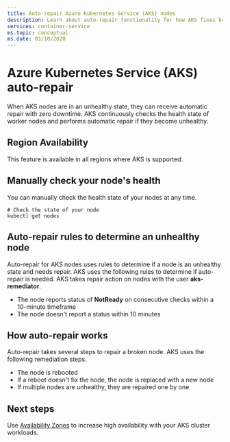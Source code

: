 ```yaml
---
title: Auto-repair Azure Kubernetes Service (AKS) nodes 
description: Learn about auto-repair functionality for how AKS fixes broken worker nodes.
services: container-service
ms.topic: conceptual
ms.date: 03/10/2020
---
```


# Azure Kubernetes Service (AKS) auto-repair

When AKS nodes are in an unhealthy state, they can receive automatic repair with zero downtime. AKS continuously checks the health state of worker nodes and performs automatic repair if they become unhealthy.

## Region Availability

This feature is available in all regions where AKS is supported.

## Manually check your node's health

You can manually check the health state of your nodes at any time.  

```azurecli-interactive
# Check the state of your node
kubectl get nodes
```

## Auto-repair rules to determine an unhealthy node

Auto-repair for AKS nodes uses rules to determine if a node is an unhealthy state and needs repair. AKS uses the following rules to determine if auto-repair is needed.  AKS takes repair action on nodes with the user **aks-remediator**.  

* The node reports status of **NotReady** on consecutive checks within a 10-minute timeframe
* The node doesn't report a status within 10 minutes

## How auto-repair works

Auto-repair takes several steps to repair a broken node.  AKS uses the following remediation steps.

* The node is rebooted
* If a reboot doesn't fix the node, the node is replaced with a new node
* If multiple nodes are unhealthy, they are repaired one by one

## Next steps

Use [Availability Zones](availability-zones) to increase high availability with your AKS cluster workloads.

<!-- LINKS - External -->

<!-- LINKS - Internal -->
[availability-zones]: ./availability-zones.md

